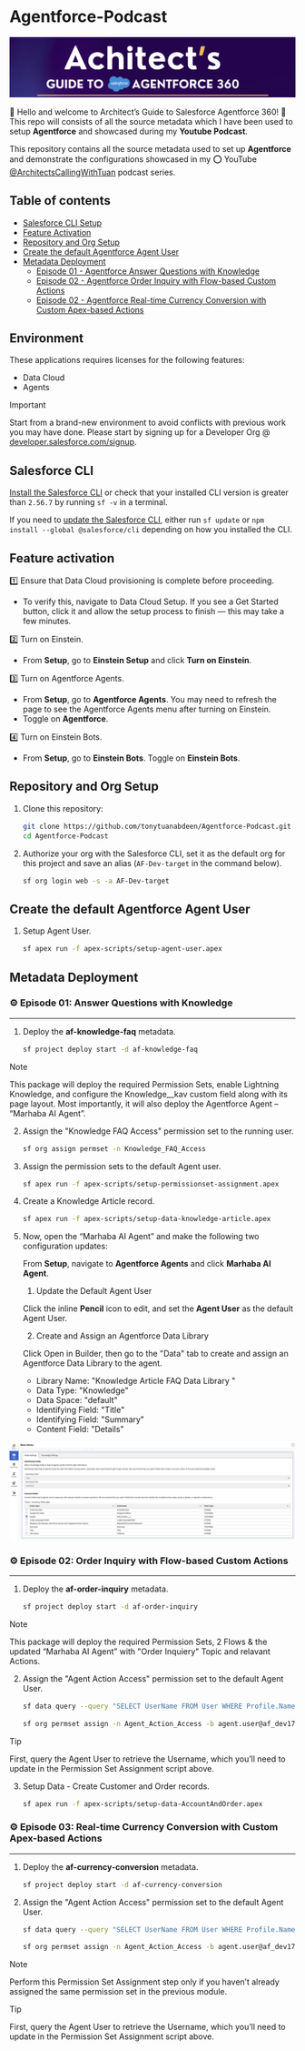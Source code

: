 # Agentforce-Podcast

![App logo](docs/gfx/app-logo.png)

👋 Hello and welcome to Architect’s Guide to Salesforce Agentforce 360! 🌟
This repo will consists of all the source metadata which I have been used to setup **Agentforce** and showcased during my **Youtube Podcast**.

This repository contains all the source metadata used to set up **Agentforce** and demonstrate the configurations showcased in my ⭕ YouTube [@ArchitectsCallingWithTuan](https://www.youtube.com/@ArchitectsCallingWithTuan) podcast series. 


## Table of contents

   * [Salesforce CLI Setup](#Salesforce-CLI)
   * [Feature Activation](#Feature-activation)
   * [Repository and Org Setup](#Repository-and-Org-Setup)
   * [Create the default Agentforce Agent User](#Create-the-default-Agentforce-Agent-User)
   * [Metadata Deployment](#Metadata-Deployment)
      * [Episode 01 - Agentforce Answer Questions with Knowledge](#️-episode-01-answer-questions-with-knowledge)
      * [Episode 02 - Agentforce Order Inquiry with Flow-based Custom Actions](#️-episode-02-order-inquiry-with-flow-based-custom-actions)      
      * [Episode 02 - Agentforce Real-time Currency Conversion with Custom Apex-based Actions](#️-episode-03-real-time-currency-conversion-with-custom-apex-based-actions)      


## Environment

These applications requires licenses for the following features:

- Data Cloud
- Agents

> [!IMPORTANT]
> Start from a brand-new environment to avoid conflicts with previous work you may have done.
> Please start by signing up for a Developer Org @ [developer.salesforce.com/signup](developer.salesforce.com/signup).

## Salesforce CLI

[Install the Salesforce CLI](https://developer.salesforce.com/tools/salesforcecli) or check that your installed CLI version is greater than `2.56.7` by running `sf -v` in a terminal.

If you need to [update the Salesforce CLI](https://developer.salesforce.com/docs/atlas.en-us.sfdx_setup.meta/sfdx_setup/sfdx_setup_update_cli.htm), either run `sf update` or `npm install --global @salesforce/cli` depending on how you installed the CLI.

## Feature activation

1️⃣ Ensure that Data Cloud provisioning is complete before proceeding.

- To verify this, navigate to Data Cloud Setup. If you see a Get Started button, click it and allow the setup process to finish — this may take a few minutes.

2️⃣ Turn on Einstein.

- From **Setup**, go to **Einstein Setup** and click **Turn on Einstein**.

3️⃣ Turn on Agentforce Agents.

- From **Setup**, go to **Agentforce Agents**. You may need to refresh the page to see the Agentforce Agents menu after turning on Einstein.
- Toggle on **Agentforce**.

4️⃣ Turn on Einstein Bots.

- From **Setup**, go to **Einstein Bots**. Toggle on **Einstein Bots**.

## Repository and Org Setup

1. Clone this repository:

    ```bash
    git clone https://github.com/tonytuanabdeen/Agentforce-Podcast.git
    cd Agentforce-Podcast
    ```

2. Authorize your org with the Salesforce CLI, set it as the default org for this project and save an alias (`AF-Dev-target` in the command below).

    ```bash
    sf org login web -s -a AF-Dev-target
    ```

## Create the default Agentforce Agent User

1. Setup Agent User.

    ```bash
    sf apex run -f apex-scripts/setup-agent-user.apex
    ```

## Metadata Deployment

### ⚙️ Episode 01: Answer Questions with Knowledge
<hr/>

1. Deploy the **af-knowledge-faq** metadata.

    ```bash
    sf project deploy start -d af-knowledge-faq
    ```

> [!NOTE]
> This package will deploy the required Permission Sets, enable Lightning Knowledge, and configure the Knowledge__kav custom field along with its page layout.
> Most importantly, it will also deploy the Agentforce Agent – “Marhaba AI Agent”.

2. Assign the "Knowledge FAQ Access" permission set to the running user.

    ```bash
    sf org assign permset -n Knowledge_FAQ_Access
    ```

3. Assign the permission sets to the default Agent user.

    ```bash
    sf apex run -f apex-scripts/setup-permissionset-assignment.apex
    ```

4. Create a Knowledge Article record.

    ```bash
    sf apex run -f apex-scripts/setup-data-knowledge-article.apex
    ```

5. Now, open the “Marhaba AI Agent” and make the following two configuration updates:

    From **Setup**, navigate to **Agentforce Agents** and click **Marhaba AI Agent**.

    1. Update the Default Agent User

    Click the inline **Pencil** icon to edit, and set the **Agent User** as the default Agent User.

    2. Create and Assign an Agentforce Data Library

    Click Open in Builder, then go to the "Data" tab to create and assign an Agentforce Data Library to the agent.

    - Library Name: "Knowledge Article FAQ Data Library "
    - Data Type: "Knowledge"
    - Data Space: "default"
    - Identifying Field: "Title"
    - Identifying Field: "Summary"
    - Content Field: "Details"

![Agentforce Data Library Setup](docs/gfx/data-library-setup.png)


### ⚙️ Episode 02: Order Inquiry with Flow-based Custom Actions
<hr/>

1. Deploy the **af-order-inquiry** metadata.

    ```bash
    sf project deploy start -d af-order-inquiry
    ```

> [!NOTE]
> This package will deploy the required Permission Sets, 2 Flows & the updated “Marhaba AI Agent” with "Order Inquiery" Topic and relavant Actions.

2. Assign the "Agent Action Access" permission set to the default Agent User.

    ```bash
    sf data query --query "SELECT UserName FROM User WHERE Profile.Name = 'Einstein Agent User' AND IsActive = true"
    ```

    ```bash
    sf org permset assign -n Agent_Action_Access -b agent.user@af_dev1761280730.salesforce.com 
    ```

> [!TIP]
> First, query the Agent User to retrieve the Username, which you’ll need to update in the Permission Set Assignment script above.

3. Setup Data - Create Customer and Order records.

    ```bash
    sf apex run -f apex-scripts/setup-data-AccountAndOrder.apex
    ```

### ⚙️ Episode 03: Real-time Currency Conversion with Custom Apex-based Actions
<hr/>

1. Deploy the **af-currency-conversion** metadata.

    ```bash
    sf project deploy start -d af-currency-conversion
    ```

2. Assign the "Agent Action Access" permission set to the default Agent User.

    ```bash
    sf data query --query "SELECT UserName FROM User WHERE Profile.Name = 'Einstein Agent User' AND IsActive = true"
    ```

    ```bash
    sf org permset assign -n Agent_Action_Access -b agent.user@af_dev1761280730.salesforce.com 
    ```
> [!NOTE]
> Perform this Permission Set Assignment step only if you haven’t already assigned the same permission set in the previous module.


> [!TIP]
> First, query the Agent User to retrieve the Username, which you’ll need to update in the Permission Set Assignment script above.